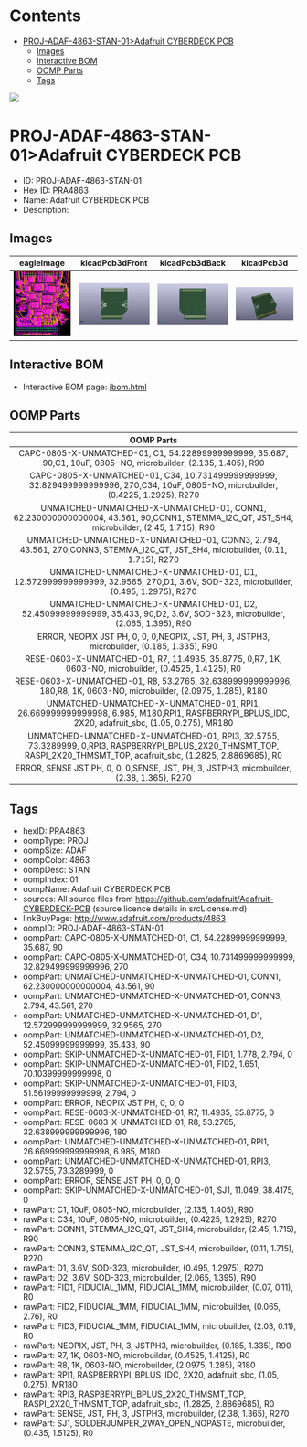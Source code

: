 



Contents
========

* [PROJ-ADAF-4863-STAN-01>Adafruit CYBERDECK PCB](#proj-adaf-4863-stan-01adafruit-cyberdeck-pcb)
	* [Images](#images)
	* [Interactive BOM](#interactive-bom)
	* [OOMP Parts](#oomp-parts)
	* [Tags](#tags)
  
![][im]
# PROJ-ADAF-4863-STAN-01>Adafruit CYBERDECK PCB

- ID: PROJ-ADAF-4863-STAN-01
- Hex ID: PRA4863
- Name: Adafruit CYBERDECK PCB
- Description: 

## Images
  
  

|eagleImage|kicadPcb3dFront|kicadPcb3dBack|kicadPcb3d|
| :---: | :---: | :---: | :---: |
|[![eagleImage](eagleImage_140.png)](eagleImage_600.png)|[![kicadPcb3dFront](kicadPcb3dFront_140.png)](kicadPcb3dFront_600.png)|[![kicadPcb3dBack](kicadPcb3dBack_140.png)](kicadPcb3dBack_600.png)|[![kicadPcb3d](kicadPcb3d_140.png)](kicadPcb3d_600.png)|

## Interactive BOM

- Interactive BOM page: [ibom.html](kicad/bom/ibom.html)

## OOMP Parts
  

|OOMP Parts|
| :---: |
|CAPC-0805-X-UNMATCHED-01, C1, 54.22899999999999, 35.687, 90,C1, 10uF, 0805-NO, microbuilder, (2.135, 1.405), R90|
|CAPC-0805-X-UNMATCHED-01, C34, 10.731499999999999, 32.829499999999996, 270,C34, 10uF, 0805-NO, microbuilder, (0.4225, 1.2925), R270|
|UNMATCHED-UNMATCHED-X-UNMATCHED-01, CONN1, 62.230000000000004, 43.561, 90,CONN1, STEMMA_I2C_QT, JST_SH4, microbuilder, (2.45, 1.715), R90|
|UNMATCHED-UNMATCHED-X-UNMATCHED-01, CONN3, 2.794, 43.561, 270,CONN3, STEMMA_I2C_QT, JST_SH4, microbuilder, (0.11, 1.715), R270|
|UNMATCHED-UNMATCHED-X-UNMATCHED-01, D1, 12.572999999999999, 32.9565, 270,D1, 3.6V, SOD-323, microbuilder, (0.495, 1.2975), R270|
|UNMATCHED-UNMATCHED-X-UNMATCHED-01, D2, 52.45099999999999, 35.433, 90,D2, 3.6V, SOD-323, microbuilder, (2.065, 1.395), R90|
|ERROR, NEOPIX JST PH, 0, 0, 0,NEOPIX, JST, PH, 3, JSTPH3, microbuilder, (0.185, 1.335), R90|
|RESE-0603-X-UNMATCHED-01, R7, 11.4935, 35.8775, 0,R7, 1K, 0603-NO, microbuilder, (0.4525, 1.4125), R0|
|RESE-0603-X-UNMATCHED-01, R8, 53.2765, 32.638999999999996, 180,R8, 1K, 0603-NO, microbuilder, (2.0975, 1.285), R180|
|UNMATCHED-UNMATCHED-X-UNMATCHED-01, RPI1, 26.669999999999998, 6.985, M180,RPI1, RASPBERRYPI_BPLUS_IDC, 2X20, adafruit_sbc, (1.05, 0.275), MR180|
|UNMATCHED-UNMATCHED-X-UNMATCHED-01, RPI3, 32.5755, 73.3289999, 0,RPI3, RASPBERRYPI_BPLUS_2X20_THMSMT_TOP, RASPI_2X20_THMSMT_TOP, adafruit_sbc, (1.2825, 2.8869685), R0|
|ERROR, SENSE JST PH, 0, 0, 0,SENSE, JST, PH, 3, JSTPH3, microbuilder, (2.38, 1.365), R270|

## Tags

- hexID: PRA4863
- oompType: PROJ
- oompSize: ADAF
- oompColor: 4863
- oompDesc: STAN
- oompIndex: 01
- oompName: Adafruit CYBERDECK PCB
- sources: All source files from https://github.com/adafruit/Adafruit-CYBERDECK-PCB (source licence details in srcLicense.md)
- linkBuyPage: http://www.adafruit.com/products/4863
- oompID: PROJ-ADAF-4863-STAN-01
- oompPart: CAPC-0805-X-UNMATCHED-01, C1, 54.22899999999999, 35.687, 90
- oompPart: CAPC-0805-X-UNMATCHED-01, C34, 10.731499999999999, 32.829499999999996, 270
- oompPart: UNMATCHED-UNMATCHED-X-UNMATCHED-01, CONN1, 62.230000000000004, 43.561, 90
- oompPart: UNMATCHED-UNMATCHED-X-UNMATCHED-01, CONN3, 2.794, 43.561, 270
- oompPart: UNMATCHED-UNMATCHED-X-UNMATCHED-01, D1, 12.572999999999999, 32.9565, 270
- oompPart: UNMATCHED-UNMATCHED-X-UNMATCHED-01, D2, 52.45099999999999, 35.433, 90
- oompPart: SKIP-UNMATCHED-X-UNMATCHED-01, FID1, 1.778, 2.794, 0
- oompPart: SKIP-UNMATCHED-X-UNMATCHED-01, FID2, 1.651, 70.10399999999998, 0
- oompPart: SKIP-UNMATCHED-X-UNMATCHED-01, FID3, 51.56199999999999, 2.794, 0
- oompPart: ERROR, NEOPIX JST PH, 0, 0, 0
- oompPart: RESE-0603-X-UNMATCHED-01, R7, 11.4935, 35.8775, 0
- oompPart: RESE-0603-X-UNMATCHED-01, R8, 53.2765, 32.638999999999996, 180
- oompPart: UNMATCHED-UNMATCHED-X-UNMATCHED-01, RPI1, 26.669999999999998, 6.985, M180
- oompPart: UNMATCHED-UNMATCHED-X-UNMATCHED-01, RPI3, 32.5755, 73.3289999, 0
- oompPart: ERROR, SENSE JST PH, 0, 0, 0
- oompPart: SKIP-UNMATCHED-X-UNMATCHED-01, SJ1, 11.049, 38.4175, 0
- rawPart: C1, 10uF, 0805-NO, microbuilder, (2.135, 1.405), R90
- rawPart: C34, 10uF, 0805-NO, microbuilder, (0.4225, 1.2925), R270
- rawPart: CONN1, STEMMA_I2C_QT, JST_SH4, microbuilder, (2.45, 1.715), R90
- rawPart: CONN3, STEMMA_I2C_QT, JST_SH4, microbuilder, (0.11, 1.715), R270
- rawPart: D1, 3.6V, SOD-323, microbuilder, (0.495, 1.2975), R270
- rawPart: D2, 3.6V, SOD-323, microbuilder, (2.065, 1.395), R90
- rawPart: FID1, FIDUCIAL_1MM, FIDUCIAL_1MM, microbuilder, (0.07, 0.11), R0
- rawPart: FID2, FIDUCIAL_1MM, FIDUCIAL_1MM, microbuilder, (0.065, 2.76), R0
- rawPart: FID3, FIDUCIAL_1MM, FIDUCIAL_1MM, microbuilder, (2.03, 0.11), R0
- rawPart: NEOPIX, JST, PH, 3, JSTPH3, microbuilder, (0.185, 1.335), R90
- rawPart: R7, 1K, 0603-NO, microbuilder, (0.4525, 1.4125), R0
- rawPart: R8, 1K, 0603-NO, microbuilder, (2.0975, 1.285), R180
- rawPart: RPI1, RASPBERRYPI_BPLUS_IDC, 2X20, adafruit_sbc, (1.05, 0.275), MR180
- rawPart: RPI3, RASPBERRYPI_BPLUS_2X20_THMSMT_TOP, RASPI_2X20_THMSMT_TOP, adafruit_sbc, (1.2825, 2.8869685), R0
- rawPart: SENSE, JST, PH, 3, JSTPH3, microbuilder, (2.38, 1.365), R270
- rawPart: SJ1, SOLDERJUMPER_2WAY_OPEN_NOPASTE, microbuilder, (0.435, 1.5125), R0



[im]: kicadPcb3d_450.png
